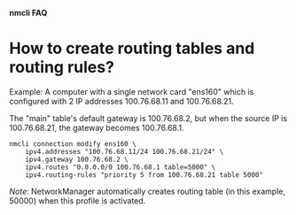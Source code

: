 **nmcli FAQ**
# How to create routing tables and routing rules?
Example: A computer with a single network card "ens160" which is configured with 2 IP addresses 100.76.68.11 and 100.76.68.21.

The "main" table's default gateway is 100.76.68.2, but when the source IP is 100.76.68.21, the gateway becomes 100.76.68.1.

```
nmcli connection modify ens160 \
    ipv4.addresses "100.76.68.11/24 100.76.68.21/24" \
    ipv4.gateway 100.76.68.2 \
    ipv4.routes "0.0.0.0/0 100.76.68.1 table=5000" \
    ipv4.routing-rules "priority 5 from 100.76.68.21 table 5000"
```
*Note*: NetworkManager automatically creates routing table (in this example, 50000) when this profile is activated.